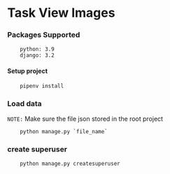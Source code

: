 # Task View Images

### Packages Supported
```
    python: 3.9
    django: 3.2

```

#### Setup project
```
    pipenv install

```

### Load data
`NOTE:`  Make sure the file json stored in the root project
```
    python manage.py `file_name`
```

### create superuser
```
    python manage.py createsuperuser

```
